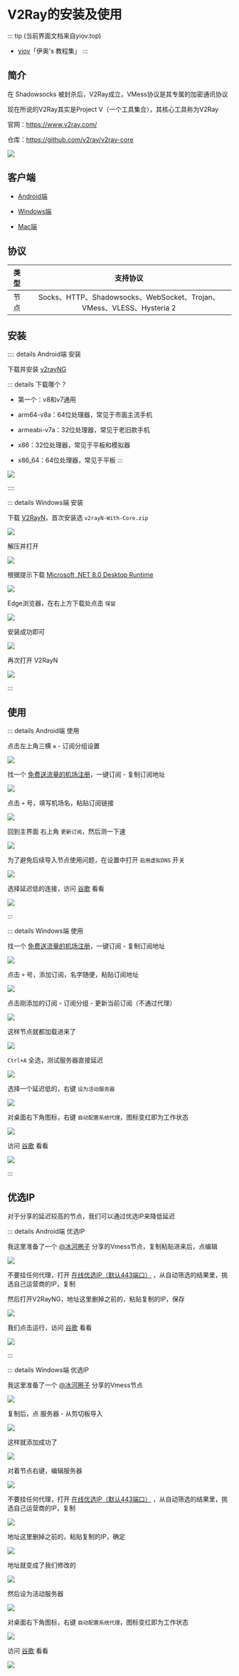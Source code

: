 # V2Ray的安装及使用

::: tip (当前界面文档来自yiov.top) 
* [yiov](https://yiov.top/)「伊奥's 教程集」
:::

## 简介

在 Shadowsocks 被封杀后，V2Ray成立，VMess协议是其专属的加密通讯协议

现在所说的V2Ray其实是Project V（一个工具集合），其核心工具称为V2Ray

官网：https://www.v2ray.com/

仓库：https://github.com/v2ray/v2ray-core

![](/v2ray/v2ray.png)


## 客户端

* [Android端](https://github.com/2dust/v2rayNG/releases)

* [Windows端](https://github.com/2dust/v2rayN/releases)

* [Mac端](https://github.com/yanue/V2rayU/releases)


## 协议

| 类型 | 支持协议 |
|:-:|:-:|
| 节点 | Socks、HTTP、Shadowsocks、WebSocket、Trojan、VMess、VLESS、Hysteria 2 |




## 安装




:::: details Android端 安装

下载并安装 [v2rayNG](https://github.com/2dust/v2rayNG/releases)

::: details 下载哪个？

* 第一个：v8和v7通用

* arm64-v8a：64位处理器，常见于市面主流手机

* armeabi-v7a：32位处理器，常见于老旧款手机

* x86：32位处理器，常见于平板和模拟器

* x86_64：64位处理器，常见于平板
:::

![](/v2ray/android/android-01.png)

::::






::: details Windows端 安装

下载 [V2RayN](https://github.com/2dust/v2rayN/releases)，首次安装选 `v2rayN-With-Core.zip`

![](/v2ray/windows/windows-01.png)

解压并打开

![](/v2ray/windows/windows-02.png)


根据提示下载 [Microsoft .NET 8.0 Desktop Runtime](https://dotnet.microsoft.com/zh-cn/download)

![](/v2ray/windows/windows-03.png)

Edge浏览器，在右上方下载处点击 `保留`

![](/v2ray/windows/windows-04.png)

安装成功即可

![](/v2ray/windows/windows-05.png)

再次打开 V2RayN

![](/v2ray/windows/windows-06.png)

:::






## 使用


::: details Android端 使用

点击左上角三横 `≡` - 订阅分组设置

![](/v2ray/android/android-02.png)


找一个 [免费送流量的机场注册](./channel.md)，一键订阅 - 复制订阅地址

![](/v2ray/android/android-03.png)

点击 `+` 号，填写机场名，粘贴订阅链接

![](/v2ray/android/android-04.png)

回到主界面 右上角 `更新订阅`，然后测一下速

![](/v2ray/android/android-05.png)

为了避免后续导入节点使用问题，在设置中打开 `启用虚拟DNS` 开关

![](/v2ray/android/android-06.png)

选择延迟低的连接，访问 [谷歌](https://www.google.com) 看看

![](/v2ray/android/android-07.png)

:::









::: details Windows端 使用

找一个 [免费送流量的机场注册](./channel.md)，一键订阅 - 复制订阅地址

![](/v2ray/windows/windows-07.png)

点击 `+` 号，添加订阅，名字随便，粘贴订阅地址

![](/v2ray/windows/windows-08.png)

点击刚添加的订阅 - 订阅分组 - 更新当前订阅（不通过代理）

![](/v2ray/windows/windows-09.png)

这样节点就都加载进来了

![](/v2ray/windows/windows-10.png)

`Ctrl+A` 全选，测试服务器直接延迟

![](/v2ray/windows/windows-11.png)

选择一个延迟低的，右键 `设为活动服务器`

![](/v2ray/windows/windows-12.png)

对桌面右下角图标，右键 `自动配置系统代理`，图标变红即为工作状态

![](/v2ray/windows/windows-13.png)

访问 [谷歌](https://www.google.com) 看看

![](/v2ray/windows/windows-14.png)


:::








## 优选IP

对于分享的延迟较高的节点，我们可以通过优选IP来降低延迟



::: details Android端 优选IP

我这里准备了一个 [@冰河圈子](https://t.me/binghequanzi) 分享的Vmess节点，复制粘贴进来后，点编辑

![](/v2ray/android/android-08.png)

不要挂任何代理，打开 [在线优选IP（默认443端口）](https://stock.hostmonit.com/CloudFlareYes) ，从自动筛选的结果里，挑选自己运营商的IP，复制

然后打开V2RayNG，地址这里删掉之前的，粘贴复制的IP，保存

![](/v2ray/android/android-09.png)

我们点击运行，访问 [谷歌](https://www.google.com) 看看

![](/v2ray/android/android-10.png)

:::










::: details Windows端 优选IP

我这里准备了一个 [@冰河圈子](https://t.me/binghequanzi) 分享的Vmess节点

![](/v2ray/windows/windows-15.png)

复制后，点 服务器 - 从剪切板导入

![](/v2ray/windows/windows-16.png)

这样就添加成功了

![](/v2ray/windows/windows-17.png)

对着节点右键，编辑服务器

![](/v2ray/windows/windows-18.png)

不要挂任何代理，打开 [在线优选IP（默认443端口）](https://stock.hostmonit.com/CloudFlareYes) ，从自动筛选的结果里，挑选自己运营商的IP，复制

![](/v2ray/windows/windows-19.png)

地址这里删掉之前的，粘贴复制的IP，确定

![](/v2ray/windows/windows-20.png)

地址就变成了我们修改的

![](/v2ray/windows/windows-21.png)

然后设为活动服务器

![](/v2ray/windows/windows-22.png)

对桌面右下角图标，右键 `自动配置系统代理`，图标变红即为工作状态

![](/v2ray/windows/windows-23.png)

访问 [谷歌](https://www.google.com) 看看

![](/v2ray/windows/windows-14.png)




